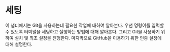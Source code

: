 # 세팅

이 챕터에서는 Git을 사용하는데 필요한 작업에 대하여 알아본다. 우선 명령어를 입력할 수 있도록 터미널을 세팅하고 실행하는
방법에 대해 알아본다. 그리고 Git을 사용하기 위하여 설치 및 최초 설정을 진행한다. 마지막으로 GitHub을 이용하기 위한 인증 설정에 대해 설명한다.
